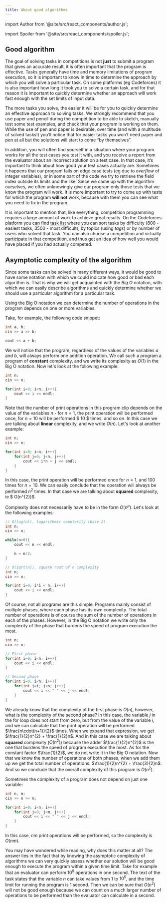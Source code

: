 ```yaml
---
title: About good algorithms
---
```


import Author from '@site/src/react_components/author.js';

import Spoiler from '@site/src/react_components/spoiler.js';

<Author authorName='Ivan Vlahov' githubUsername='vlahovivan'/>

## Good algorithm

The goal of solving tasks in competitions is not **just** to submit a program that gives an accurate result, it is often important that the program is effective. Tasks generally have time and memory limitations of program execution, so it is important to know in time to determine the approach by which you will solve a particular task. On some platforms (eg Codeforces) it is also important how long it took you to solve a certain task, and for that reason it is important to quickly determine whether an approach will work fast enough with the set limits of input data.

The more tasks you solve, the easier it will be for you to quickly determine an effective approach to solving tasks. We strongly recommend that you use paper and pencil during the competition to be able to sketch, manually test some test examples, and check that your program is working on them. While the use of pen and paper is desirable, over time (and with a multitude of solved tasks!) you’ll notice that for easier tasks you won’t need paper and pen at all but the solutions will start to come “by themselves”.

In addition, you will often find yourself in a situation where your program works for all the test cases you test it with, and you receive a report from the evaluator about an incorrect solution on a test case. In that case, it’s important to think about how good your test cases actually are. Sometimes it happens that our program fails on edge case tests (eg due to _overflow_ of integer variables), or in some part of the code we try to retrieve the field index outside its limits and the like. Since we came up with the algorithm ourselves, we often unknowingly give our program only those tests that we know the program will work. It is more important to try to come up with tests for which the program **will not** work, because with them you can see what you need to fix in the program.

It is important to mention that, like everything, competition programming requires a large amount of work to achieve great results. On the Codeforces platform you can find [task list](https://codeforces.com/problemset) where you can sort tasks by difficulty ($800$ - easiest tasks, $3500$ - most difficult), by topics (using _tags_) or by number of users who solved that task. You can also choose a competition and virtually participate in that competition, and thus get an idea of how well you would have placed if you had actually competed.

## Asymptotic complexity of the algorithm

Since some tasks can be solved in many different ways, it would be good to have some notation with which we could indicate how good or bad each algorithm is. That is why we will get acquainted with the _Big O_ notation, with which we can easily describe algorithms and quickly determine whether we should use a particular algorithm for a particular task.

Using the Big O notation we can determine the number of operations in the program depends on one or more variables.



Take, for example, the following code snippet:

```cpp
int a, b;
cin >> a >> b;

cout << a + b;
```

We will notice that the program, regardless of the values of the variables $a$ and $b$, will always perform one addition operation. We call such a program a program of **constant** complexity, and we write its complexity as $O(1)$ in the Big O notation. Now let's look at the following example:

```cpp
int n;
cin >> n;

for(int i=0; i<n; i++){
    cout << i << endl;
}
```

Note that the number of print operations in this program clip depends on the value of the variables $n$ - for $n = 1$, the print operation will be performed once, for $n = 10$ will be performed $ 10 $ times, and so on. In this case we are talking about **linear** complexity, and we write $O(n)$. Let's look at another example:

```cpp
int n;
cin >> n;

for(int i=0; i<n; i++){
    for(int j=0; j<n; j++){
        cout << i*n + j << endl;
    }
}
```

In this case, the print operation will be performed once for $n = 1$, and $100$ times for $n = 10$. We can easily conclude that the operation will always be performed $n^{2}$ times. In that case we are talking about **squared** complexity, ie $ O(n^{2})$.

Complexity does not necessarily have to be in the form $O(n^{p})$. Let's look at the following examples: 

```cpp
// O(log(n)), logarithmic complexity (base 2)
int n;
cin >> n;

while(n>0){
    cout << n << endl;

    n = n/2;
}
```

```cpp
// O(sqrt(n)), square root of n complexity
int n;
cin >> n;

for(int i=0; i*i < n; i++){
    cout << i << endl;
}
```

Of course, not all programs are this simple. Programs mainly consist of multiple phases, where each phase has its own complexity. The total number of operations is of course the sum of the number of operations in each of the phases. However, in the Big O notation we write only the complexity of the phase that burdens the speed of program execution the most.

```cpp
int n;
cin >> n;

// First phase
for(int i=0; i<n; i++){
    cout << i << endl;
}

// Second phase
for(int i=0; i<n; i++){
    for(int j=i; j<n; j++){
        cout << i << " " << j << endl;
    }
}
```

We already know that the complexity of the first phase is $O(n)$, however, what is the complexity of the second phase? In this case, the variable $j$ in the for loop does not start from zero, but from the value of the variable $i$, and we can calculate that the print operation will be performed $\frac{n\cdot(n+1)}{2}$ times. When we expand that expression, we get $\frac{1}{2}n^{2} + \frac{1}{2}n$. And in this case we are talking about **squared** complexity ($O(n^{2})$) because the adder $\frac{1}{2}n^{2}$ is the one that burdens the speed of program execution the most. As for the constant factor $\frac{1}{2}$, we do not write it in the Big O notation. Now that we know the number of operations of both phases, when we add them up we get the total number of operations: $\frac{1}{2}n^{2} + \frac{3}{2}n$. And so we conclude that the overall complexity of this program is $O(n^{2})$.

Sometimes the complexity of a program does not depend on just one variable:

```cpp
int n, m;
cin >> n >> m;

for(int i=0; i<n; i++){
    for(int j=0; j<m; j++){
        cout << i << " " << j << endl;
    }
}
```

In this case, $nm$ print operations will be performed, so the complexity is $O(nm)$.

You may have wondered while reading, why does this matter at all? The answer lies in the fact that by knowing the asymptotic complexity of algorithms we can very quickly assess whether our solution will be good enough to execute the program within a given time limit. Take for example that an evaluator can perform $10^{9}$ operations in one second. The text of the task states that the variable $n$ can take values from $1$ to $10^{5}$, and the time limit for running the program is $1$ second. Then we can be sure that $O(n^{2})$ will not be good enough because we can count on a much larger number of operations to be performed than the evaluator can calculate in a second.